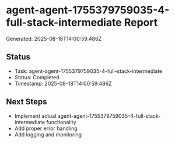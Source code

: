 # agent-agent-1755379759035-4-full-stack-intermediate Report

Generated: 2025-08-18T14:00:59.486Z

## Status
- Task: agent-agent-1755379759035-4-full-stack-intermediate
- Status: Completed
- Timestamp: 2025-08-18T14:00:59.486Z

## Next Steps
- Implement actual agent-agent-1755379759035-4-full-stack-intermediate functionality
- Add proper error handling
- Add logging and monitoring
